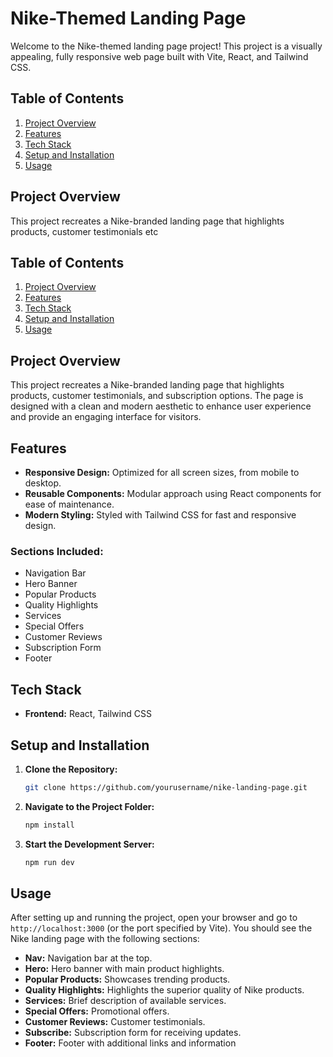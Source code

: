 # Nike-Themed Landing Page

Welcome to the Nike-themed landing page project! This project is a visually appealing, fully responsive web page built with Vite, React, and Tailwind CSS.

## Table of Contents
1. [Project Overview](#project-overview)
2. [Features](#features)
3. [Tech Stack](#tech-stack)
4. [Setup and Installation](#setup-and-installation)
5. [Usage](#usage)

## Project Overview
This project recreates a Nike-branded landing page that highlights products, customer testimonials etc

## Table of Contents
1. [Project Overview](#project-overview)
2. [Features](#features)
3. [Tech Stack](#tech-stack)
4. [Setup and Installation](#setup-and-installation)
5. [Usage](#usage)

## Project Overview
This project recreates a Nike-branded landing page that highlights products, customer testimonials, and subscription options. The page is designed with a clean and modern aesthetic to enhance user experience and provide an engaging interface for visitors.

## Features
- **Responsive Design:** Optimized for all screen sizes, from mobile to desktop.
- **Reusable Components:** Modular approach using React components for ease of maintenance.
- **Modern Styling:** Styled with Tailwind CSS for fast and responsive design.

### Sections Included:
- Navigation Bar
- Hero Banner
- Popular Products
- Quality Highlights
- Services
- Special Offers
- Customer Reviews
- Subscription Form
- Footer

## Tech Stack
- **Frontend:** React, Tailwind CSS

## Setup and Installation

1. **Clone the Repository:**
   ```bash
   git clone https://github.com/yourusername/nike-landing-page.git

2. **Navigate to the Project Folder:**
   ```bash
   npm install
   
3. **Start the Development Server:**
   ```bash
   npm run dev
   
## Usage
After setting up and running the project, open your browser and go to `http://localhost:3000` (or the port specified by Vite). You should see the Nike landing page with the following sections:

- **Nav:** Navigation bar at the top.
- **Hero:** Hero banner with main product highlights.
- **Popular Products:** Showcases trending products.
- **Quality Highlights:** Highlights the superior quality of Nike products.
- **Services:** Brief description of available services.
- **Special Offers:** Promotional offers.
- **Customer Reviews:** Customer testimonials.
- **Subscribe:** Subscription form for receiving updates.
- **Footer:** Footer with additional links and information


